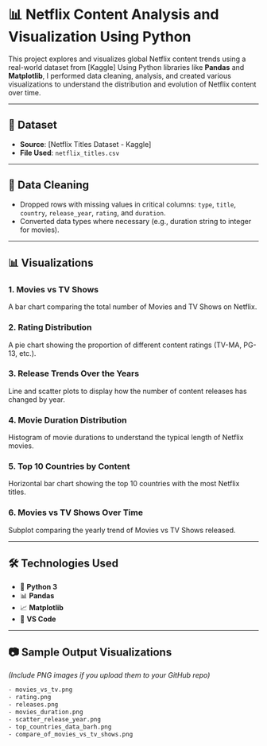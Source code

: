 # 📊 Netflix Content Analysis and Visualization Using Python

This project explores and visualizes global Netflix content trends using a real-world dataset from [Kaggle] Using Python libraries like **Pandas** and **Matplotlib**, I performed data cleaning, analysis, and created various visualizations to understand the distribution and evolution of Netflix content over time.

---

## 📁 Dataset

- **Source**: [Netflix Titles Dataset - Kaggle]
- **File Used**: `netflix_titles.csv`

---

## 🧹 Data Cleaning

- Dropped rows with missing values in critical columns: `type`, `title`, `country`, `release_year`, `rating`, and `duration`.
- Converted data types where necessary (e.g., duration string to integer for movies).

---

## 📊 Visualizations

### 1. Movies vs TV Shows
A bar chart comparing the total number of Movies and TV Shows on Netflix.

### 2. Rating Distribution
A pie chart showing the proportion of different content ratings (TV-MA, PG-13, etc.).

### 3. Release Trends Over the Years
Line and scatter plots to display how the number of content releases has changed by year.

### 4. Movie Duration Distribution
Histogram of movie durations to understand the typical length of Netflix movies.

### 5. Top 10 Countries by Content
Horizontal bar chart showing the top 10 countries with the most Netflix titles.

### 6. Movies vs TV Shows Over Time
Subplot comparing the yearly trend of Movies vs TV Shows released.

---

## 🛠️ Technologies Used

- 🐍 **Python 3**
- 📊 **Pandas**
- 📈 **Matplotlib**
- 📗 **VS Code**

---

## 📷 Sample Output Visualizations

*(Include PNG images if you upload them to your GitHub repo)*

```bash
- movies_vs_tv.png
- rating.png
- releases.png
- movies_duration.png
- scatter_release_year.png
- top_countries_data_barh.png
- compare_of_movies_vs_tv_shows.png


